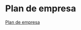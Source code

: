 # Plan de empresa

[Plan de empresa](https://www.dropbox.com/s/darcha4omzan03m/plan_de_empresa.pdf?dl=0)
